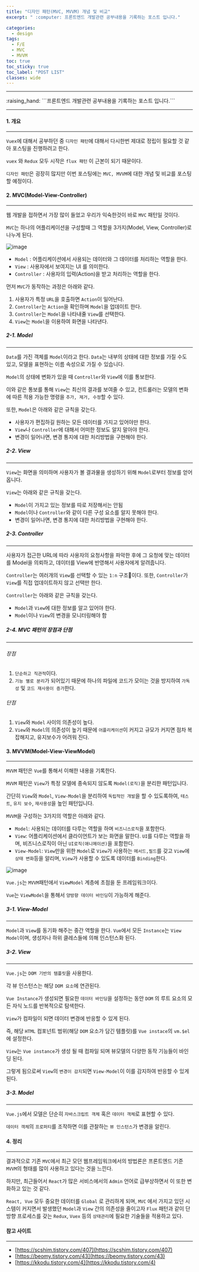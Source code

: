 ```yaml
---
title: "디자인 패턴(MVC, MVVM) 개념 및 비교"
excerpt: " :computer: 프론트엔드 개발관련 공부내용을 기록하는 포스트 입니다."

categories:
  - design
tags:
  - F/E
  - MVC
  - MVVM
toc: true
toc_sticky: true
toc_label: "POST LIST"
classes: wide
---
```


<hr>
:raising_hand:  ```프론트엔드 개발관련 공부내용을 기록하는 포스트 입니다.```
<hr>

#### 1. 개요

---

`Vuex`에 대해서 공부하던 중 `디자인 패턴`에 대해서 다시한번 제대로 정립이 필요할 것 같아 포스팅을 진행하려고 한다.

`vuex` 와 `Redux` 모두 시작은 `flux 패턴` 이 근본이 되기 때문이다.

`디자인 패턴`은 굉장히 많지만 이번 포스팅에는 `MVC, MVVM`에 대한 개념 및 비교를 포스팅 할 예정이다.

#### 2. MVC(Model-View-Controller)

---

웹 개발을 접하면서 가장 많이 들었고 우리가 익숙한것이 바로 `MVC` 패턴일 것이다.

`MVC`는 하나의 어플리케이션을 구성할때 그 역할을 3가지(Model, View, Controller)로 나누게 된다.

![image](https://user-images.githubusercontent.com/56063287/168603631-a40410cf-1169-40e6-8772-18fc5938d733.png)

- `Model` : 어플리케이션에서 사용되는 데이터와 그 데이터를 처리하는 역할을 한다.
- `View` : 사용자에서 보여지는 UI 를 의미한다.
- `Controller` : 사용자의 입력(Action)을 받고 처리하는 역할을 한다.

먼저 `MVC`가 동작하는 과정은 아래와 같다.

1. 사용자가 특정 `URL`을 호출하면 `Action`이 일어난다.
2. `Controller`는 `Action`을 확인하며 `Model`을 업데이트 한다.
3. `Controller`는 `Model`을 나타내줄 `View`를 선택한다.
4. `View`는 `Model`을 이용하여 화면을 나타낸다.

##### 2-1. Model

---

`Data`를 가진 객체를 `Model`이라고 한다. `Data`는 내부의 상태에 대한 정보를 가질 수도 있고, 모델을 표현하는 이름 속성으로 가질 수 있습니다.

`Model`의 상태에 변화가 있을 때 `Controller`와 `View`에 이를 통보한다.

이와 같은 통보를 통해 `View`는 최신의 결과를 보여줄 수 있고, 컨트롤러는 모델의 변화에 따른 적용 가능한 명령을 `추가, 제거, 수정`할 수 있다.

또한, `Model`은 아래와 같은 규칙을 갖는다.

- 사용자가 편집하길 원하는 모든 데이터를 가지고 있어야만 한다.
- `View`나 `Controller`에 대해서 어떠한 정보도 알지 말아야 한다.
- 변경이 일어나면, 변경 통지에 대한 처리방법을 구현해야 한다.

##### 2-2. View

---

`View`는 화면을 의미하며 사용자가 볼 결과물을 생성하기 위해 `Model`로부터 정보를 얻어옵니다.

`View`는 아래와 같은 규칙을 갖는다.

- `Model`이 가지고 있는 정보를 따로 저장해서는 안됨
- `Model`이나 `Controller`와 같이 다른 구성 요소를 알지 못해야 한다.
- 변경이 일어나면, 변경 통지에 대한 처리방법을 구현해야 한다.

##### 2-3. Controller

---

사용자가 접근한 URL에 따라 사용자의 요청사항을 파악한 후에 그 요청에 맞는 데이터를 Model을 의뢰하고, 데이터를 View에 반영해서 사용자에게 알려줍니다.

`Controller`는 여러개의 `View`를 선택할 수 있는 `1:n` 구조이다.
또한, `Controller`가 `View`를 직접 업데이트하지 않고 선택만 한다.

`Controller`는 아래와 같은 규칙을 갖는다.

- `Model`과 `View`에 대한 정보를 알고 있어야 한다.
- `Model`이나 `View`의 변경을 모니터링해야 함

##### 2-4. MVC 패턴의 장점과 단점

---

###### 장점

1. `단순하고 직관적`이다.
2. `기능 별로 분리`가 되어있기 때문에 하나의 파일에 코드가 모이는 것을 방지하여 `가독성` 및 `코드 재사용이 증가`한다.

###### 단점

1. `View`와 `Model` 사이의 의존성이 높다.
2. `View`와 `Model`의 의존성이 높기 때문에 `어플리케이션`이 커지고 규모가 커지면 점차 복잡해지고, 유지보수가 어려워 진다.

#### 3. MVVM(Model-View-ViewModel)

---

`MVVM` 패턴은 `Vue`를 통해서 이해한 내용을 기록한다.

`MVVM` 패턴은 `View`가 특정 모델에 종속되지 않도록 `Model(로직)`을 분리한 패턴입니다.

간단히 `View`와 `Model`, `View-Model`을 분리하여 `독립적인 개발`을 할 수 있도록하여, `테스트`, `유지 보수`, `재사용성`을 높인 패턴입니다.

`MVVM`을 구성하는 3가지의 역할은 아래와 같다.

- `Model`: 사용되는 데이터를 다루는 역할을 하며 `비즈니스로직`을 포함한다.
- `View`: 어플리케이션에서 클라이언트가 보는 화면을 말한다. `UI`를 다루는 역할을 하며, 비즈니스로직이 아닌 `UI로직(애니메이션)`을 포함한다.
- `View-Model`: `View`만을 위한 `Model`로 `View`가 사용하는 `메서드,필드`를 갖고 `View`에 `상태 변화`등을 알리며, `View`가 사용할 수 있도록 데이터를 `Binding`한다.

![image](https://user-images.githubusercontent.com/56063287/168618024-36a2f340-1fcf-4575-bbcf-a4648d5a1cd1.png)

`Vue.js`는 `MVVM`패턴에서 `ViewModel` 계층에 초점을 둔 프레임워크이다.

`Vue`는 `ViewModel`을 통해서 `양방향 데이터 바인딩`이 가능하게 해준다.

##### 3-1. View-Model

---

`Model`과 `View`를 동기화 해주는 중간 역할을 한다.
`Vue`에서 모든 `Instance`는 `View Model`이며, 생성자나 하위 클레스들에 의해 인스턴스화 된다.

##### 3-2. View

---

`Vue.js`는 `DOM 기반의 템플릿`을 사용한다.

각 뷰 인스턴스는 해당 `DOM 요소`에 연관된다.

`Vue Instance`가 생성되면 필요한 `데이터 바인딩`을 설정하는 동안 `DOM` 의 루트 요소의 모든 자식 노드를 반복적으로 탐색한다.

`View`가 컴파일이 되면 데이터 변경에 반응할 수 있게 된다.

즉, 해당 `HTML` 컴포넌트 범위(해당 `DOM` 요소가 담긴 템플릿)를 `Vue instace`의 `vm.$el`에 설정한다.

`View`는 `Vue instance`가 생성 될 때 컴파일 되며 뷰모델의 다양한 동작 기능들이 바인딩 된다.

그렇게 됨으로써 `View`의 `변경이 감지`되면 `View-Model`이 이를 감지하여 반응할 수 있게된다.

##### 3-3. Model

---

`Vue.js`에서 모델은 단순히 `자바스크립트 객체` 혹은 `데이터 객체`로 표현할 수 있다.

`데이터 객체`의 `프로퍼티`를 조작하면 이를 관찰하는 `뷰 인스턴스`가 변경을 알린다.

#### 4. 정리

---

결과적으로 기존 `MVC`에서 최근 모던 웹프레임워크에서의 방법론은 프론트엔드 기준 `MVVM`의 형태를 많이 사용하고 있다는 것을 느낀다.

하지만, 최근들어서 `React`가 많은 서비스에서의 `Admin` 언어로 급부상하면서 이 또한 변화하고 있는 것 같다.

`React, Vue` 모두 중요한 데이터를 `Global` 로 관리하게 되며, `MVC` 에서 가지고 있던 시스템이 커지면서 발생했던 `Model`과 `View` 간의 의존성을 줄이고자 `Flux` 패턴과 같이 단방향 프로세스를 갖는 `Redux`, `Vuex` 등의 `상태관리`에 필요한 기술들을 적용하고 있다.

#### 참고 사이트

---

- [https://scshim.tistory.com/407](https://scshim.tistory.com/407)
- [https://beomy.tistory.com/43](https://beomy.tistory.com/43)
- [https://kkodu.tistory.com/4](https://kkodu.tistory.com/4)
